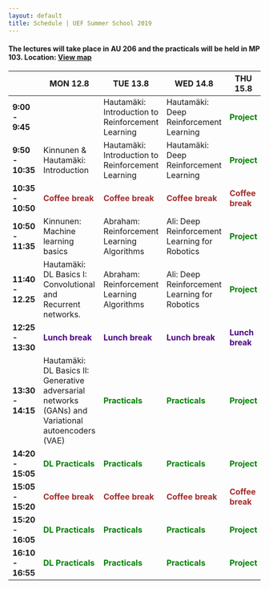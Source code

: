 ```yaml
---
layout: default
title: Schedule | UEF Summer School 2019
---
```



#### The lectures will take place in AU 206 and the practicals will be held in MP 103. **Location:** <a href="https://raw.githubusercontent.com/abrahamwoubie/summerschool/gh-pages/map/map.png"> View map</a> <br />


|                   | MON 12.8                                          | TUE 13.8                                                | WED 14.8                                          | THU 15.8                                          | FRI 16.8                                          |
|-------------------|---------------------------------------------------|---------------------------------------------------------|---------------------------------------------------|---------------------------------------------------|---------------------------------------------------|
| **9:00 - 9:45**   |                                                   | Hautamäki: Introduction to Reinforcement Learning | Hautamäki: Deep Reinforcement Learning                | <span style="color:green">**Project**</span> | <span style="color:green">**Project**</span>                                    |
| **9:50 - 10:35**  | Kinnunen & Hautamäki: Introduction                |  Hautamäki: Introduction to Reinforcement Learning |  Hautamäki: Deep Reinforcement Learning   | <span style="color:green">**Project**</span> | <span style="color:green">**Project**</span>                                              |
| **10:35 - 10:50** | <span style="color:brown">**Coffee break**</span> | <span style="color:brown">**Coffee break**</span>       | <span style="color:brown">**Coffee break**</span> | <span style="color:brown">**Coffee break**</span> | <span style="color:brown">**Coffee break**</span> |
| **10:50 - 11:35** | Kinnunen: Machine learning basics                           | Abraham: Reinforcement Learning Algorithms                    | Ali: Deep Reinforcement Learning for Robotics               |  <span style="color:green">**Project**</span> | <span style="color:green">**Project**</span>                                   |
| **11:40 - 12.25** | Hautamäki: DL Basics I: Convolutional and Recurrent networks.                    | Abraham: Reinforcement Learning Algorithms                    | Ali: Deep Reinforcement Learning for Robotics               |                     <span style="color:green">**Project**</span> | <span style="color:green">**Project**</span>                 |
| **12:25 - 13:30** | <span style="color:indigo">**Lunch break**</span>   | <span style="color:indigo">**Lunch break**</span>         | <span style="color:indigo">**Lunch break**</span>   | <span style="color:indigo">**Lunch break**</span>   | <span style="color:indigo">**Lunch break**</span>   |
| **13:30 - 14:15** | Hautamäki: DL Basics II: Generative adversarial networks (GANs) and Variational autoencoders (VAE)                   |  <span style="color:green">**Practicals**</span>          |  <span style="color:green">**Practicals**</span>                     | <span style="color:green">**Project**</span>   | <span style="color:green">**Project**</span>   |
| **14:20 - 15:05** | <span style="color:green">**DL Practicals**</span>                  |  <span style="color:green">**Practicals**</span>         |  <span style="color:green">**Practicals**</span>                     | <span style="color:green">**Project**</span>   | <span style="color:green">**Project**</span>   |
| **15:05 - 15:20** | <span style="color:brown">**Coffee break**</span> | <span style="color:brown">**Coffee break**</span>       | <span style="color:brown">**Coffee break**</span> | <span style="color:brown">**Coffee break**</span> | <span style="color:brown">**Coffee break**</span> |
| **15:20 - 16:05** | <span style="color:green">**DL Practicals**</span>                    | <span style="color:green">**Practicals**</span>         | <span style="color:green">**Practicals**</span>             | <span style="color:green">**Project**</span>   | <span style="color:green">**Project**</span>   |
| **16:10 - 16:55** | <span style="color:green">**DL Practicals**</span>                    | <span style="color:green">**Practicals**</span>         |  <span style="color:green">**Practicals**</span>             | <span style="color:green">**Project**</span>   | <span style="color:green">**Project**</span>   |

